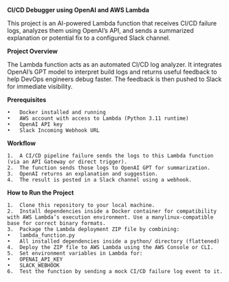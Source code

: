 **CI/CD Debugger using OpenAI and AWS Lambda**

This project is an AI-powered Lambda function that receives CI/CD failure logs, analyzes them using OpenAI’s API, and sends a summarized explanation or potential fix to a configured Slack channel.

**Project Overview**

The Lambda function acts as an automated CI/CD log analyzer. It integrates OpenAI’s GPT model to interpret build logs and returns useful feedback to help DevOps engineers debug faster. The feedback is then pushed to Slack for immediate visibility.

**Prerequisites**

	•	Docker installed and running
	•	AWS account with access to Lambda (Python 3.11 runtime)
	•	OpenAI API key
	•	Slack Incoming Webhook URL

**Workflow**

	1.	A CI/CD pipeline failure sends the logs to this Lambda function (via an API Gateway or direct trigger).
	2.	The function sends those logs to OpenAI GPT for summarization.
	3.	OpenAI returns an explanation and suggestion.
	4.	The result is posted in a Slack channel using a webhook.

**How to Run the Project**

	1.	Clone this repository to your local machine.
	2.	Install dependencies inside a Docker container for compatibility with AWS Lambda’s execution environment. Use a manylinux-compatible base for correct binary formats.
	3.	Package the Lambda deployment ZIP file by combining:
	•	lambda_function.py
	•	All installed dependencies inside a python/ directory (flattened)
	4.	Deploy the ZIP file to AWS Lambda using the AWS Console or CLI.
	5.	Set environment variables in Lambda for:
	•	OPENAI_API_KEY
	•	SLACK_WEBHOOK
	6.	Test the function by sending a mock CI/CD failure log event to it.
